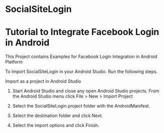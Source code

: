 # SocialSiteLogin 
# Tutorial to Integrate Facebook Login in Android 

This Project contains Examples for Facebook Login Integration in Android Platform

To Import SocialSiteLogin in your Android Studio. Run the following steps.

Import as a project in Android Studio
1. Start Android Studio and close any open Android Studio projects.
From the Android Studio menu click File > New > Import Project

2. Select the SocialSiteLogin project folder with the AndroidManifest.

3. Select the destination folder and click Next.

4. Select the import options and click Finish.



